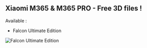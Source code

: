 ## Xiaomi M365 & M365 PRO - Free 3D files !

Available :

- Falcon Ultimate Edition

![Falcon Ultimate Edition]("00.png")
